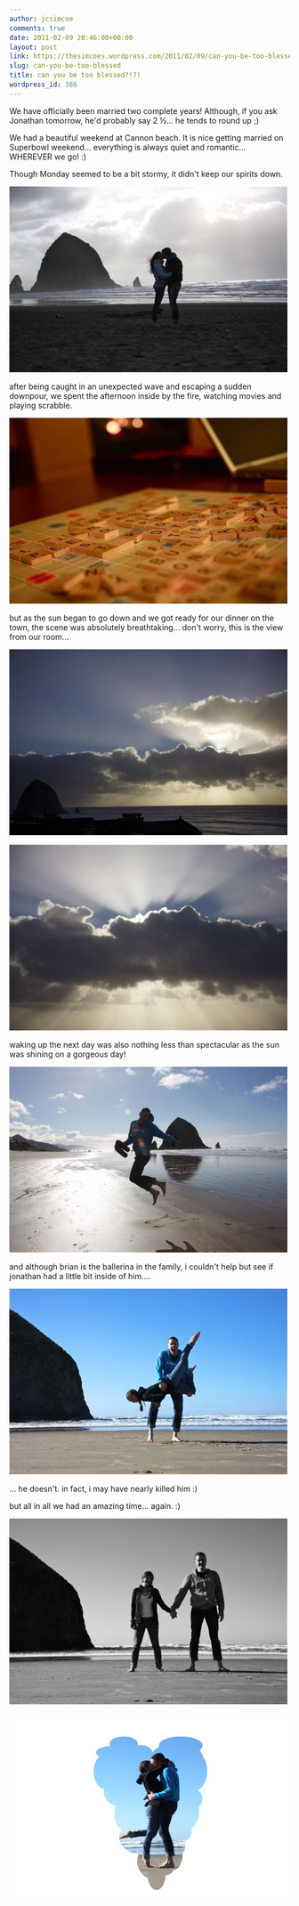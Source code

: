 ```yaml
---
author: jcsimcoe
comments: true
date: 2011-02-09 20:46:00+00:00
layout: post
link: https://thesimcoes.wordpress.com/2011/02/09/can-you-be-too-blessed/
slug: can-you-be-too-blessed
title: can you be too blessed?!?!
wordpress_id: 386
---
```


We have officially been married two complete years! Although, if you ask Jonathan tomorrow, he'd probably say 2 ½… he tends to round up ;)




We had a beautiful weekend at Cannon beach. It is nice getting married on Superbowl weekend… everything is always quiet and romantic… WHEREVER we go! :)




Though Monday seemed to be a bit stormy, it didn't keep our spirits down.




![](/public/assets/tumblr_lgd93jtXK81qb8l8q.jpg)




after being caught in an unexpected wave and escaping a sudden downpour, we spent the afternoon inside by the fire, watching movies and playing scrabble.




![](/public/assets/tumblr_lgd959NzxL1qb8l8q.jpg)




but as the sun began to go down and we got ready for our dinner on the town, the scene was absolutely breathtaking… don't worry, this is the view from our room…




![](/public/assets/tumblr_lgd98yGEWK1qb8l8q.jpg)




![](/public/assets/tumblr_lgd99hXLdL1qb8l8q.jpg)




waking up the next day was also nothing less than spectacular as the sun was shining on a gorgeous day!




![](/public/assets/tumblr_lgd9avdsdZ1qb8l8q.jpg)




and although brian is the ballerina in the family, i couldn't help but see if jonathan had a little bit inside of him…. 




![](/public/assets/tumblr_lgd9c4Npqo1qb8l8q.jpg)




… he doesn't. in fact, i may have nearly killed him :)




but all in all we had an amazing time… again. :)




![](/public/assets/tumblr_lgd9kr170o1qb8l8q.jpg)




![](/public/assets/tumblr_lgdb08cjnD1qb8l8q.jpg)

